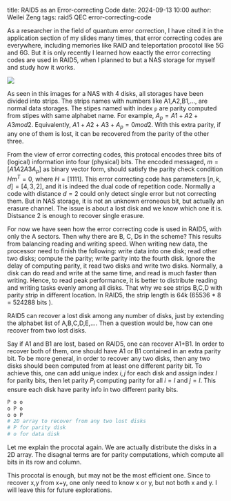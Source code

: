 title: RAID5 as an Error-correcting Code
date: 2024-09-13 10:00
author: Weilei Zeng
tags: raid5 QEC error-correcting-code

As a researcher in the field of quantum error correction, I have cited it in the application section of my slides many times, that error correcting codes are everywhere, including memories like RAID and teleportation procotol like 5G and 6G. But it is only recently I learned how eaactly the error correcting codes are used in RAID5, when I planned to but a NAS storage for myself and study how it works.


![](images/300px-RAID_5.svg.png)

As seen in this images for a NAS with 4 disks, all storages have been divided into strips. The strips names with numbers like A1,A2,B1,..., are normal data storages. The stipes named with index `p` are parity computed from stipes with same alphabet name. For example, $A_p = A1+A2+A3 mod 2$. Equivalently, $A1+A2+A3+A_p=0 mod 2$. With this extra parity, if any one of them is lost, it can be recovered from the parity of the other three.

From the view of error correcting codes, this protocal encodes three bits of (logical) information into four (physical) bits. The encoded messaged, $m=[A1 A2 A3 A_p]$ as binary vector form,  should satisfy the parity check condition $Hm^T=0$, where $H = [1 1 1 1]$. This error correcting code has parameters $[n,k,d]=[4,3,2]$, and it is indeed the dual code of repetition code. Normally a code with distance $d=2$ could only detect single error but not correcting them. But in NAS storage, it is not an unknown erroneous bit, but actually an erasure channel. The issue is about a lost disk and we know which one it is. Distsance 2 is enough to recover single erasure.

For now we have seen how the error correcting code is used in RAID5, with only the A sectors. Then why there are B, C, Ds in the scheme? This results from balancing reading and writing speed. When writing new data, the processor need to finish the following:  write data into one disk; read other two disks; compute the parity; write parity into the fourth disk. Ignore the delay of computing parity, it read two disks and write two disks. Normally, a disk can do read and write at the same time, and read is much faster than writing. Hence, to read peak performance, it is better to distribute reading and writing tasks evenly among all disks. That why we see strips B,C,D with parity strip in different location. In RAID5, the strip length is 64k (65536 * 8 = 524288 bits ).

RAID5 can recover a lost disk among any number of disks, just by extending the alphabet list of A,B,C,D,E,.... Then a question would be, how can one recover from two lost disks.

Say if A1 and B1 are lost, based on RAID5, one can recover A1+B1. In order to recover both of them, one should have A1 or B1 contained in an extra parity bit. To be more general, in order to recover any two disks, then any two disks should been computed from at least one different parity bit. To achieve this, one can add unique index $i,j$ for each disk and assign index $l$ for parity bits, then let parity $P_l$ computing parity for all $i=l$ and $j=l$. This ensure each disk have parity info in two different parity bits.

```Python
P o o
o P o
o o P
# 2D array to recover from any two lost disks
# P for parity disk
# o for data disk
```

Let me explain the procotal again. We are actually distribute the disks in a 2D array. The disagnal terms are for parity computations, which compute all bits in its row and column.

This procotal is enough, but may not be the most efficient one. Since to recover x,y from x+y, one only need to know x or y, but not both x and y. I will leave this for future explorations.





